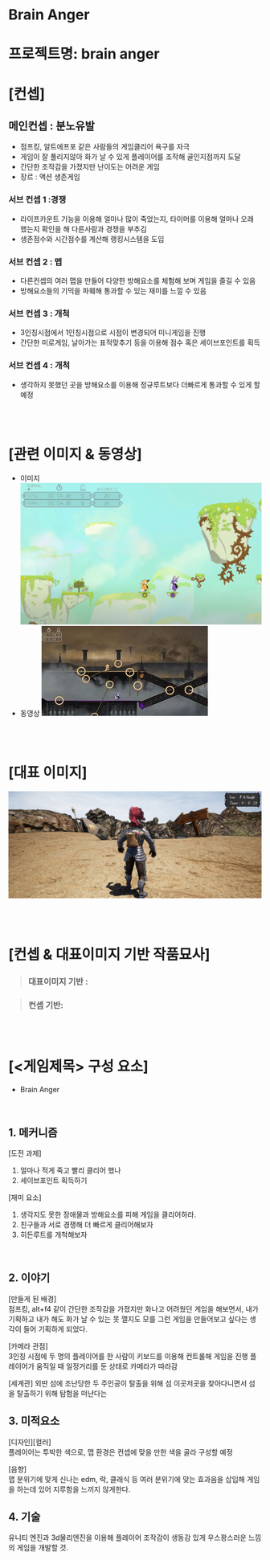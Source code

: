 # Brain Anger
# 프로젝트명: brain anger

# [컨셉]

## 메인컨셉 : 분노유발

- 점프킹, 알트에프포 같은 사람들의 게임클리어 욕구를 자극
- 게임이 잘 풀리지않아 화가 날 수 있게 플레이어를 조작해 골인지점까지 도달
- 간단한 조작감을 가졌지만 난이도는 어려운 게임
- 장르 : 액션 생존게임 

### 서브 컨셉 1 :경쟁    
- 라이프카운트 기능을 이용해 얼마나 많이 죽었는지, 타이머를 이용해 얼마나 오래 했는지 확인을 해 다른사람과 경쟁을 부추김
- 생존점수와 시간점수를 계산해 랭킹시스템을 도입

### 서브 컨셉 2 : 맵

- 다른컨셉의 여러 맵을 만들어 다양한 방해요소를 체험해 보며 게임을 즐길 수 있음
- 방해요소들의 기믹을 파훼해 통과할 수 있는 재미를 느낄 수 있음

### 서브 컨셉 3 : 개척

- 3인칭시점에서 1인칭시점으로 시점이 변경되어 미니게임을 진행
- 간단한 미로게임, 날아가는 표적맞추기 등을 이용해 점수 혹은 세이브포인트를 획득

### 서브 컨셉 4 : 개척

-  생각하지 못했던 곳을 방해요소를 이용해 정규루트보다 더빠르게 통과할 수 있게 할 예정

<br><br>

# [관련 이미지 & 동영상]

- 이미지  
  <img src="./img/브레인 멜트다운.PNG">
- 동영상
  [![](./img/brainmeltdown.jpg)](https://www.youtube.com/watch?v=5xy4n73WOMM)

<br><br>

# [대표 이미지]

![그림](./img/알트에프포.png)

<br><br>

# [컨셉 & 대표이미지 기반 작품묘사]

> ### 대표이미지 기반 :

> ### 컨셉 기반:

<br><br>

# [<게임제목> 구성 요소]

- Brain Anger

<br>

## 1. 메커니즘

[도전 과제]

1. 얼마나 적게 죽고 빨리 클리어 했나
2. 세이브포인트 획득하기

[재미 요소]

1. 생각지도 못한 장애물과 방해요소를 피해 게임을 클리어하라.
2. 친구들과 서로 경쟁해 더 빠르게 클리어해보자
3. 히든루트를 개척해보자

<br>

## 2. 이야기

[만들게 된 배경]  
점프킹, alt+f4 같이 간단한 조작감을 가졌지만 화나고 어려웠던 게임을 해보면서, 
내가 기획하고 내가 해도 화가 날 수 있는 못 깰지도 모를 그런 게임을 만들어보고 싶다는 생각이 들어 기획하게 되었다.

[카메라 관점]  
 3인칭 시점에 두 명의 플레이어를 한 사람이 키보드를 이용해 컨트롤해 게임을 진행
 플레이어가 움직일 때 일정거리를 둔 상태로 카메라가 따라감

[세계관]
외딴 섬에 조난당한 두 주인공이 탈출을 위해 섬 이곳저곳을 찾아다니면서 섬을 탈출하기 위해 탐험을 떠난다는 
<br>

## 3. 미적요소

[디자인][컬러]  
플레이어는 투박한 색으로, 맵 환경은 컨셉에 맞을 만한 색을 골라 구성할 예정

[음향]  
맵 분위기에 맞게 신나는 edm, 락, 클래식 등 여러 분위기에 맞는 효과음을 삽입해 게임을 하는데 있어 지루함을 느끼지 않게한다.
<br>

## 4. 기술

유니티 엔진과 3d물리엔진을 이용해 플레이어 조작감이 생동감 있게 우스꽝스러운 느낌의 게임을 개발할 것.

